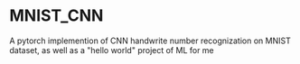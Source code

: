 # MNIST_CNN
A pytorch implemention of CNN handwrite number recognization on MNIST dataset, as well as a "hello world" project of ML for me
